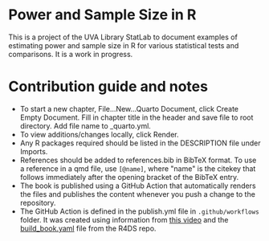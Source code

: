 # Power and Sample Size in R

This is a project of the UVA Library StatLab to document examples of estimating power and sample size in R for various statistical tests and comparisons. It is a work in progress.

# Contribution guide and notes

- To start a new chapter, File...New...Quarto Document, click Create Empty Document. Fill in chapter title in the header and save file to root directory. Add file name to _quarto.yml.
- To view additions/changes locally, click Render.
- Any R packages required should be listed in the DESCRIPTION file under Imports.
- References should be added to references.bib in BibTeX format. To use a reference in a qmd file, use `[@name]`, where "name" is the citekey that follows immediately after the opening bracket of the BibTeX entry.
- The book is published using a GitHub Action that automatically renders the files and publishes the content whenever you push a change to the repository.
- The GitHub Action is defined in the publish.yml file in `.github/workflows` folder. It was created using information from [this video](https://www.youtube.com/watch?v=arzBRW5XIkg) and the [build_book.yaml](https://github.com/hadley/r4ds/blob/main/.github/workflows/build_book.yaml) file from the R4DS repo. 
